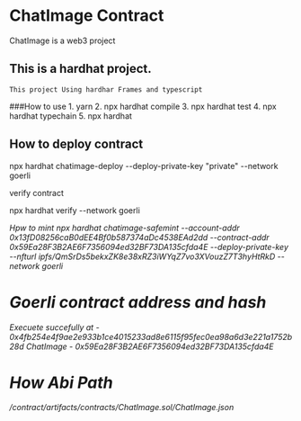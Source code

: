 # ChatImage Contract
ChatImage is a web3 project

## This is a hardhat project. 
    This project Using hardhar Frames and typescript

###How to use
    1. yarn
    2. npx hardhat compile
    3. npx hardhat test
    4. npx hardhat typechain
    5. npx hardhat   


## How to deploy contract

npx hardhat chatimage-deploy 
--deploy-private-key "private" 
--network goerli

verify contract

npx hardhat verify  --network goerli <address>

Hpw to mint
npx hardhat chatimage-safemint 
--account-addr  0x13fD08256caB0dEE4Bf0b587374aDc4538EAd2dd 
--contract-addr 0x59Ea28F3B2AE6F7356094ed32BF73DA135cfda4E 
--deploy-private-key  <private>
--nfturl ipfs/QmSrDs5bekxZK8e38xRZ3iWYqZ7vo3XVouzZ7T3hyHtRkD
--network goerli



# Goerli contract address and hash

Execuete succefully at - 0x4fb254e4f9ae2e933b1ce4015233ad8e6115f95fec0ea98a6d3e221a1752b28d
ChatImage - 0x59Ea28F3B2AE6F7356094ed32BF73DA135cfda4E

# How Abi Path

/contract/artifacts/contracts/ChatImage.sol/ChatImage.json